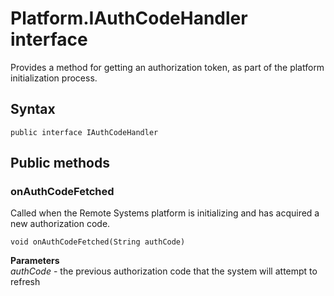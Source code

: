 # Platform.IAuthCodeHandler interface
Provides a method for getting an authorization token, as part of the platform initialization process.

## Syntax
`public interface IAuthCodeHandler`

## Public methods

### onAuthCodeFetched
Called when the Remote Systems platform is initializing and has acquired a new authorization code.

`void onAuthCodeFetched(String authCode)`

**Parameters**  
*authCode* - the previous authorization code that the system will attempt to refresh